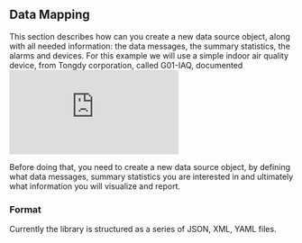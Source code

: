 ## Data Mapping

This section describes how can you create a new data source object, along with all needed 
information: the data messages, the summary statistics, the alarms and devices. For this 
example we will use a simple indoor air quality device, from Tongdy corporation, called
G01-IAQ, documented [![](http://en.tongdy.com/a/COjiancechanpin/44.html)](here)


Before doing that, you need to create a new data source object, by
defining what data messages, summary statistics you are interested in and ultimately
what information you will visualize and report. 



### Format
Currently the library is structured as a series of JSON, XML, YAML files.
